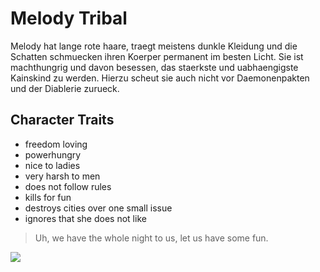 # Melody Tribal 

Melody hat lange rote haare, traegt meistens dunkle Kleidung und die Schatten schmuecken ihren Koerper permanent im besten Licht. Sie ist machthungrig und davon besessen, das staerkste und uabhaengigste Kainskind zu werden.
Hierzu scheut sie auch nicht vor Daemonenpakten und der Diablerie zurueck.

## Character Traits

* freedom loving
* powerhungry
* nice to ladies
* very harsh to men
* does not follow rules
* kills for fun
* destroys cities over one small issue
* ignores that she does not like

> Uh, we have the whole night to us, let us have some fun.

<img src="https://cdnb.artstation.com/p/assets/images/images/014/237/815/large/nuxcia-art-morgana-lasombraweb.jpg?1543138081"/>
